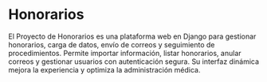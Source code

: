 # Honorarios
El Proyecto de Honorarios es una plataforma web en Django para gestionar honorarios, carga de datos, envío de correos y seguimiento de procedimientos. Permite importar información, listar honorarios, anular correos y gestionar usuarios con autenticación segura. Su interfaz dinámica mejora la experiencia y optimiza la administración médica. 

